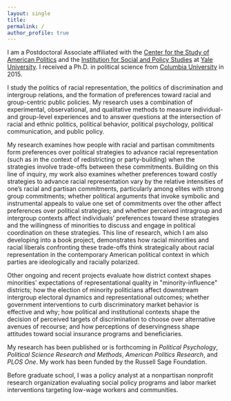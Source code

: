 ```yaml
---
layout: single
title:
permalink: /
author_profile: true
---
```


I am a Postdoctoral Associate affiliated with the [Center for the Study of American Politics](http://csap.yale.edu/) and the [Institution for Social and Policy Studies](http://isps.yale.edu/) at [Yale University](http://www.yale.edu/). I received a Ph.D. in political science from [Columbia University](http://polisci.columbia.edu/) in 2015. 

I study the politics of racial representation, the politics of discrimination and intergroup relations, and the formation of preferences toward racial and group-centric public policies. My research uses a combination of experimental, observational, and qualitative methods to measure individual- and group-level experiences and to answer questions at the intersection of racial and ethnic politics, political behavior, political psychology, political communication, and public policy.

My research examines how people with racial and partisan commitments form preferences over political strategies to advance racial representation (such as in the context of redistricting or party-building) when the strategies involve trade-offs between these commitments.  Building on this line of inquiry, my work also examines whether preferences toward costly strategies to advance racial representation vary by the relative intensities of one’s racial and partisan commitments, particularly among elites with strong group commitments; whether political arguments that invoke symbolic and instrumental appeals to value one set of commitments over the other affect preferences over political strategies; and whether perceived intragroup and intergroup contexts affect individuals’ preferences toward these strategies and the willingness of minorities to discuss and engage in political coordination on these strategies. This line of research, which I am also developing into a book project, demonstrates how racial minorities and racial liberals confronting these trade-offs think strategically about racial representation in the contemporary American political context in which parties are ideologically and racially polarized.

Other ongoing and recent projects evaluate how district context shapes minorities' expectations of representational quality in "minority-influence" districts; how the election of minority politicians affect downstream intergroup electoral dynamics and representational outcomes; whether government interventions to curb discriminatory market behavior is effective and why; how political and institutional contexts shape the decision of perceived targets of discrimination to choose over alternative avenues of recourse; and how perceptions of deservingness shape attitudes toward social insurance programs and beneficiaries. 

My research has been published or is forthcoming in _Political Psychology_, _Political Science Research and Methods_, _American Politics Research_, and _PLOS One_. My work has been funded by the Russell Sage Foundation.

Before graduate school, I was a policy analyst at a nonpartisan nonprofit research organization evaluating social policy programs and labor market interventions targeting low-wage workers and communities.

